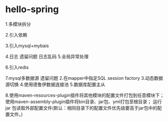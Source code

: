 # hello-spring

1.多模块拆分

2.引入依赖

3.引入mysql+mybais

4.日志
遗留问题 日志乱码
5.全局异常处理

6.引入redis

7.mysql多数据源
遗留问题
2.在mapper中指定SQL session factory
3.动态数据源切换
4.使用德鲁伊数据连接池
5.数据库配置主从

8.使用maven-resources-plugin插件将其他模块的配置文件打包到任意模块下；
使用maven-assembly-plugin插件将bin目录、jar包、yml打包至根目录；
运行 jar 包读取外部配置文件(默认：相同目录下的配置文件优先级要高于jar包中的配置文件。)
